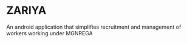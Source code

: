 # ZARIYA
An android application that simplifies recruitment and management of workers working under MGNREGA
